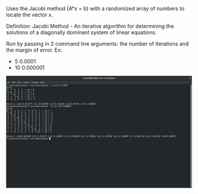 Uses the Jacobi method (A*x = b) with a randomized array of numbers to locate the vector x.

Definition:
Jacobi Method - An iterative algorithm for determining the solutions of a diagonally dominant
system of linear equations.

Run by passing in 2 command line arguments: the number of iterations and the margin of error.
Ex:
* 5 0.0001
* 10 0.000001

![program-execution](images/jacobi.png)
